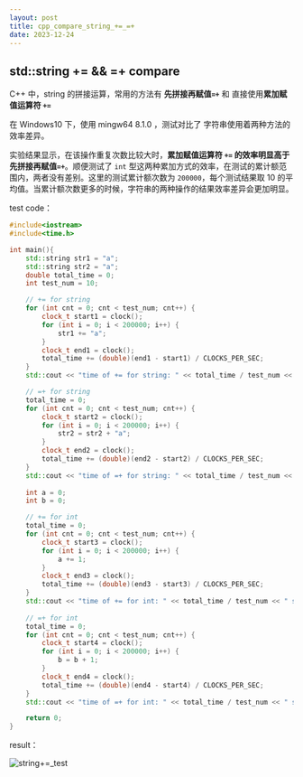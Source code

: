 ```yaml
---
layout: post
title: cpp_compare_string_+=_=+
date: 2023-12-24
---
```


## std::string +=  && =+ compare

C++ 中，string 的拼接运算，常用的方法有 **先拼接再赋值`=+`** 和 直接使用**累加赋值运算符 `+=`**

在 Windows10 下，使用 mingw64 8.1.0 ，测试对比了 字符串使用着两种方法的效率差异。

实验结果显示，在该操作重复次数比较大时，**累加赋值运算符 `+=` 的效率明显高于先拼接再赋值`=+`**。顺便测试了 `int` 型这两种累加方式的效率，在测试的累计额范围内，两者没有差别。这里的测试累计额次数为 `200000`，每个测试结果取 10 的平均值。当累计额次数更多的时候，字符串的两种操作的结果效率差异会更加明显。

test code：

```cpp
#include<iostream>
#include<time.h>

int main(){
    std::string str1 = "a";
    std::string str2 = "a";
    double total_time = 0;
    int test_num = 10;

    // += for string
    for (int cnt = 0; cnt < test_num; cnt++) {
        clock_t start1 = clock();
        for (int i = 0; i < 200000; i++) {
            str1 += "a";
        }
        clock_t end1 = clock();
        total_time += (double)(end1 - start1) / CLOCKS_PER_SEC;
    }
    std::cout << "time of += for string: " << total_time / test_num << " s" << std::endl;

    // =+ for string
    total_time = 0;
    for (int cnt = 0; cnt < test_num; cnt++) {
        clock_t start2 = clock();
        for (int i = 0; i < 200000; i++) {
            str2 = str2 + "a";
        }
        clock_t end2 = clock();
        total_time += (double)(end2 - start2) / CLOCKS_PER_SEC;
    }
    std::cout << "time of =+ for string: " << total_time / test_num << " s" << std::endl;
    
    int a = 0;
    int b = 0;

    // += for int
    total_time = 0;
    for (int cnt = 0; cnt < test_num; cnt++) {
        clock_t start3 = clock();
        for (int i = 0; i < 200000; i++) {
            a += 1;
        }
        clock_t end3 = clock();
        total_time += (double)(end3 - start3) / CLOCKS_PER_SEC;
    }
    std::cout << "time of += for int: " << total_time / test_num << " s" << std::endl;
    
    // =+ for int
    total_time = 0;
    for (int cnt = 0; cnt < test_num; cnt++) {
        clock_t start4 = clock();
        for (int i = 0; i < 200000; i++) {
            b = b + 1;
        }
        clock_t end4 = clock();
        total_time += (double)(end4 - start4) / CLOCKS_PER_SEC;
    }
    std::cout << "time of =+ for int: " << total_time / test_num << " s" << std::endl;

    return 0;
}

```

result：

![string+=_test](https://image-hosting-taot.oss-cn-shanghai.aliyuncs.com/markdown-image202304050222659.png)

